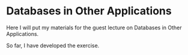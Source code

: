 # Databases in Other Applications

Here I will put my materials for the guest lecture on Databases in Other Applications.

So far, I have developed the exercise.

